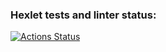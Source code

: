 ### Hexlet tests and linter status:
[![Actions Status](https://github.com/PavelBobby/qa-engineer-project-84/workflows/hexlet-check/badge.svg)](https://github.com/PavelBobby/qa-engineer-project-84/actions)